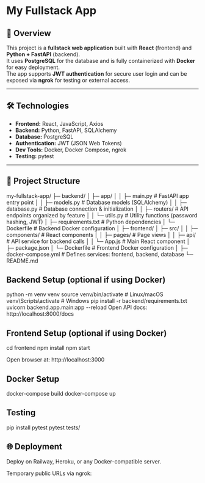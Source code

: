 # My Fullstack App

## 🔹 Overview
This project is a **fullstack web application** built with **React** (frontend) and **Python + FastAPI** (backend).  
It uses **PostgreSQL** for the database and is fully containerized with **Docker** for easy deployment.  
The app supports **JWT authentication** for secure user login and can be exposed via **ngrok** for testing or external access.

---

## 🛠️ Technologies
- **Frontend:** React, JavaScript, Axios  
- **Backend:** Python, FastAPI, SQLAlchemy  
- **Database:** PostgreSQL  
- **Authentication:** JWT (JSON Web Tokens)  
- **Dev Tools:** Docker, Docker Compose, ngrok  
- **Testing:** pytest  

---

## 📂 Project Structure
my-fullstack-app/
├─ backend/
│ ├─ app/
│ │ ├─ main.py # FastAPI app entry point
│ │ ├─ models.py # Database models (SQLAlchemy)
│ │ ├─ database.py # Database connection & initialization
│ │ ├─ routers/ # API endpoints organized by feature
│ │ └─ utils.py # Utility functions (password hashing, JWT)
│ ├─ requirements.txt # Python dependencies
│ └─ Dockerfile # Backend Docker configuration
│
├─ frontend/
│ ├─ src/
│ │ ├─ components/ # React components
│ │ ├─ pages/ # Page views
│ │ ├─ api/ # API service for backend calls
│ │ └─ App.js # Main React component
│ ├─ package.json
│ └─ Dockerfile # Frontend Docker configuration
│
├─ docker-compose.yml # Defines services: frontend, backend, database
└─ README.md
 
## Backend Setup (optional if using Docker)
python -m venv venv
source venv/bin/activate  # Linux/macOS
venv\Scripts\activate     # Windows
pip install -r backend/requirements.txt
uvicorn backend.app.main:app --reload
Open API docs: http://localhost:8000/docs

## Frontend Setup (optional if using Docker)
cd frontend
npm install
npm start

Open browser at: http://localhost:3000

## Docker Setup
docker-compose build
docker-compose up


## Testing
pip install pytest
pytest tests/

## 🌐 Deployment

Deploy on Railway, Heroku, or any Docker-compatible server.

Temporary public URLs via ngrok:
